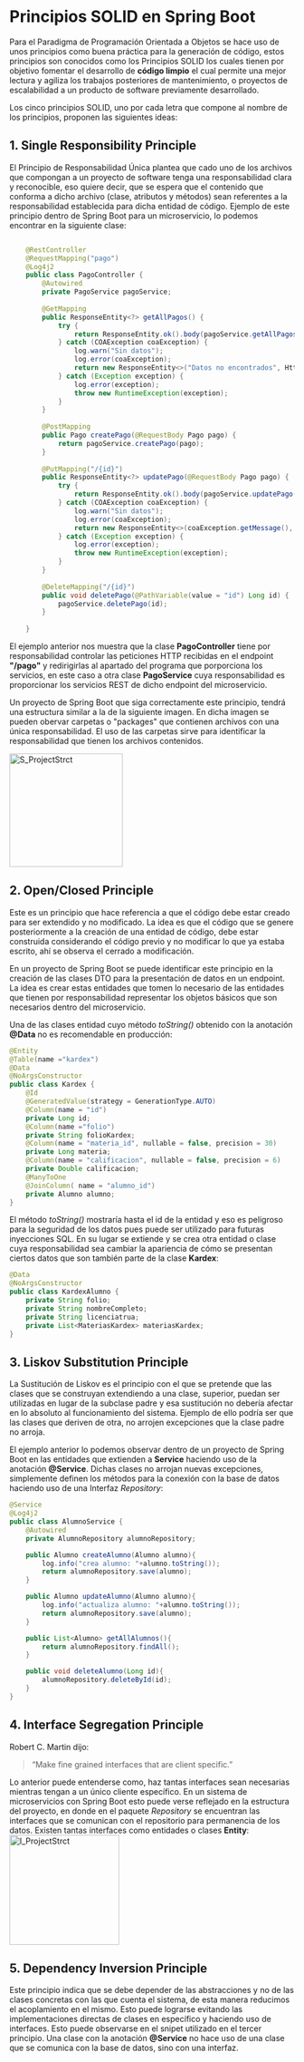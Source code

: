 # Principios SOLID en Spring Boot
Para el Paradigma de Programación Orientada a Objetos se hace uso de unos principios como buena práctica para la generación de código, estos principios son conocidos como los Principios SOLID los cuales tienen por objetivo fomentar el desarrollo de **código limpio** el cual permite una mejor lectura y agiliza los trabajos posteriores de mantenimiento, o proyectos de escalabilidad a un producto de software previamente desarrollado.

Los cinco principios SOLID, uno por cada letra que compone al nombre de los principios, proponen las siguientes ideas:

## 1. Single Responsibility Principle
El Principio de Responsabilidad Única plantea que cado uno de los archivos que compongan a un proyecto de software tenga una responsabilidad clara y reconocible, eso quiere decir, que se espera que el contenido que conforma a dicho archivo (clase, atributos y métodos) sean referentes a la responsabilidad establecida para dicha entidad de código. 
Ejemplo de este principio dentro de Spring Boot para un microservicio, lo podemos encontrar en la siguiente clase: 

```java

    @RestController
    @RequestMapping("pago")
    @Log4j2
    public class PagoController {
        @Autowired
        private PagoService pagoService;
    
        @GetMapping
        public ResponseEntity<?> getAllPagos() {
            try {
                return ResponseEntity.ok().body(pagoService.getAllPagos());
            } catch (COAException coaException) {
                log.warn("Sin datos");
                log.error(coaException);
                return new ResponseEntity<>("Datos no encontrados", HttpStatus.OK);
            } catch (Exception exception) {
                log.error(exception);
                throw new RuntimeException(exception);
            }
        }
    
        @PostMapping
        public Pago createPago(@RequestBody Pago pago) {
            return pagoService.createPago(pago);
        }
    
        @PutMapping("/{id}")
        public ResponseEntity<?> updatePago(@RequestBody Pago pago) {
            try {
                return ResponseEntity.ok().body(pagoService.updatePago(pago));
            } catch (COAException coaException) {
                log.warn("Sin datos");
                log.error(coaException);
                return new ResponseEntity<>(coaException.getMessage(), HttpStatus.BAD_REQUEST);
            } catch (Exception exception) {
                log.error(exception);
                throw new RuntimeException(exception);
            }
        }
    
        @DeleteMapping("/{id}")
        public void deletePago(@PathVariable(value = "id") Long id) {
            pagoService.deletePago(id);
        }
    
    }
```

El ejemplo anterior nos muestra que la clase **PagoController** tiene por responsabilidad controlar las peticiones HTTP recibidas en el endpoint **"/pago"** y redirigirlas al apartado del programa que porporciona los servicios, en este caso a otra clase **PagoService** cuya responsabilidad es proporcionar los servicios REST de dicho endpoint del microservicio.

Un proyecto de Spring Boot que siga correctamente este principio, tendrá una estructura similar a la de la siguiente imagen. En dicha imagen se pueden obervar carpetas o "packages" que contienen archivos con una única responsabilidad. El uso de las carpetas sirve para identificar la responsabilidad que tienen los archivos contenidos.

<img width="200" alt="S_ProjectStrct" src="https://github.com/Endorsmoch/PrincipiosSolid/assets/78102161/37e5e254-958e-451e-828f-53cd1d8c035a">

## 2. Open/Closed Principle
Este es un principio que hace referencia a que el código debe estar creado para ser extendido y no modificado. La idea es que el código que se genere posteriormente a la creación de una entidad de código, debe estar construida considerando el código previo y no modificar lo que ya estaba escrito, ahí se observa el cerrado a modificación.

En un proyecto de Spring Boot se puede identificar este principio en la creación de las clases DTO para la presentación de datos en un endpoint. La idea es crear estas entidades que tomen lo necesario de las entidades que tienen por responsabilidad representar los objetos básicos que son necesarios dentro del microservicio.

Una de las clases entidad cuyo método *toString()* obtenido con la anotación **@Data** no es recomendable en producción:
```java
@Entity
@Table(name ="kardex")
@Data
@NoArgsConstructor
public class Kardex {
    @Id
    @GeneratedValue(strategy = GenerationType.AUTO)
    @Column(name = "id")
    private Long id;
    @Column(name ="folio")
    private String folioKardex;
    @Column(name = "materia_id", nullable = false, precision = 30)
    private Long materia;
    @Column(name = "calificacion", nullable = false, precision = 6)
    private Double calificacion;
    @ManyToOne
    @JoinColumn( name = "alumno_id")
    private Alumno alumno;
}
```
El método *toString()* mostraría hasta el id de la entidad y eso es peligroso para la seguridad de los datos pues puede ser utilizado para futuras inyecciones SQL. En su lugar se extiende y se crea otra entidad o clase cuya responsabilidad sea cambiar la apariencia de cómo se presentan ciertos datos que son también parte de la clase **Kardex**:

```java
@Data
@NoArgsConstructor
public class KardexAlumno {
    private String folio;
    private String nombreCompleto;
    private String licenciatrua;
    private List<MateriasKardex> materiasKardex;
}
```
## 3. Liskov Substitution Principle
La Sustitución de Liskov es el principio con el que se pretende que las clases que se construyan extendiendo a una clase, superior, puedan ser utilizadas en lugar de la subclase padre y esa sustitución no debería afectar en lo absoluto al funcionamiento del sistema. Ejemplo de ello podría ser que las clases que deriven de otra, no arrojen excepciones que la clase padre no arroja.

El ejemplo anterior lo podemos observar dentro de un proyecto de Spring Boot en las entidades que extienden a **Service** haciendo uso de la anotación **@Service**. Dichas clases no arrojan nuevas excepciones, simplemente definen los métodos para la conexión con la base de datos haciendo uso de una Interfaz *Repository*:

```java
@Service
@Log4j2
public class AlumnoService {
    @Autowired
    private AlumnoRepository alumnoRepository;

    public Alumno createAlumno(Alumno alumno){
        log.info("crea alumno: "+alumno.toString());
        return alumnoRepository.save(alumno);
    }

    public Alumno updateAlumno(Alumno alumno){
        log.info("actualiza alumno: "+alumno.toString());
        return alumnoRepository.save(alumno);
    }

    public List<Alumno> getAllAlumnos(){
        return alumnoRepository.findAll();
    }

    public void deleteAlumno(Long id){
        alumnoRepository.deleteById(id);
    }
}
```
## 4. Interface Segregation Principle
Robert C. Martin dijo:
> “Make fine grained interfaces that are client specific.”

Lo anterior puede entenderse como, haz tantas interfaces sean necesarias mientras tengan a un único cliente específico. En un sistema de microservicios con Spring Boot esto puede verse reflejado en la estructura del proyecto, en donde en el paquete *Repository* se encuentran las interfaces que se comunican con el repositorio para permanencia de los datos. Existen tantas interfaces como entidades o clases **Entity**:
<img width="194" alt="I_ProjectStrct" src="https://github.com/Endorsmoch/PrincipiosSolid/assets/78102161/423f5c1e-b3b7-4e7b-b9b6-74a73a268b0f">


## 5. Dependency Inversion Principle
Este principio indica que se debe depender de las abstracciones y no de las clases concretas con las que cuenta el sistema, de esta manera reducimos el acoplamiento en el mismo. Esto puede lograrse evitando las implementaciones directas de clases en específico y haciendo uso de interfaces. Esto puede observarse en el snipet utilizado en el tercer principio. Una clase con la anotación **@Service** no hace uso de una clase que se comunica con la base de datos, sino con una interfaz.
